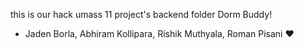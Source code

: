 this is our hack umass 11 project's backend folder
Dorm Buddy!

- Jaden Borla, Abhiram Kollipara, Rishik Muthyala, Roman Pisani
❤️